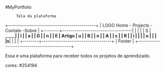 #MyPortfolio
       
         Tela da plataforma                   

+--------------------------------------------+
| LOGO    Home - Projects - Contato -Sobre   |
+--------+-----------------------------------|
|        |                                   |
|    S   |                            _______|
|    I   |                           |  a    |
|    D   |                           |  n    |
|    E   |     Artigo                |  u    |
|    B   |                           |  n    |
|    A   |                           |  c    |
|    R   |                           |  i    |
|        |                           |  o    |
|        |                           |__s____|
|        |                                   |
+--------+-----------------------------------+
|                  Footer                    |
+--------------------------------------------+

Essa é uma plataforma para receber todos os projetos de aprendizado.

cores:
#254194